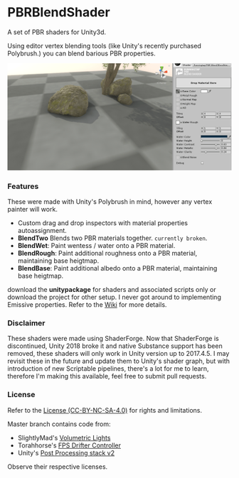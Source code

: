 # PBRBlendShader
A set of PBR shaders for Unity3d.

Using editor vertex blending tools (like Unity's recently purchased Polybrush.) you can blend barious PBR properties.

<img src='/Documentation/WET01.gif'/>

### Features

These were made with Unity's Polybrush in mind, however any vertex painter will work.

* Custom drag and drop inspectors with material properties autoassignment.
* **BlendTwo** Blends two PBR materials together. `currently broken`.
* **BlendWet**: Paint wentess / water onto a PBR material.
* **BlendRough**: Paint additional roughness onto a PBR material,  maintaining base heigtmap.
* **BlendBase**: Paint additional albedo onto a PBR material, maintaining base heigtmap.

download the **unitypackage** for shaders and associated scripts only or download the project for other setup.
I never got around to implementing Emissive properties.
Refer to the [Wiki](/../../wiki) for more details.

### Disclaimer

These shaders were made using ShaderForge. Now that ShaderForge is discontinued, Unity 2018 broke it and native Substance support has been removed, these shaders will only work in Unity version up to 2017.4.5. I may revisit these in the future and update them to Unity's shader graph, but with introduction of new Scriptable pipelines, there's a lot for me to learn, therefore I'm making this available, feel free to submit pull requests.

### License

Refer to the [License (CC-BY-NC-SA-4.0)](LICENSE.md) for rights and limitations.

Master branch contains code from:

* SlightlyMad's [Volumetric Lights](https://github.com/SlightlyMad/VolumetricLights)
* Torahhorse's [FPS Drifter Controller](https://github.com/jackaperkins/first-person-drifter)
* Unity's [Post Processing stack v2](https://github.com/Unity-Technologies/PostProcessing/tree/v2)

Observe their respective licenses.